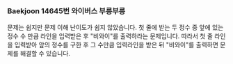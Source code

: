 ### Baekjoon 14645번 와이버스 부릉부릉

문제는 쉽지만 문제 이해 난이도가 쉽지 않았습니다. 첫 줄에 받는 두 정수 중 앞에 있는 정수 수 만큼 라인을 입력받은 후 "비와이"를 출력하라는 문제입니다. 따라서 첫 줄 라인을 입력받아 앞의 정수를 구한 후 그 수만큼 입력라인을 받은 뒤 "비와이"를 출력하면 문제를 해결할 수 있습니다.